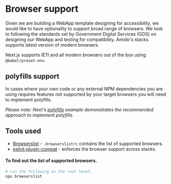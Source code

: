 # Browser support

Given we are building a WebApp template designing for accessibility, we would
like to have optionality to support broad range of browsers. We look to
following the standards set by Government Digital Services (GDS) on designing
our WebApp and testing for compatibility. Amido's stacks supports latest version
of modern browsers.

Next.js supports IE11 and all modern browsers out of the box using
`@babel/preset-env`.

## polyfills support

In cases where your own code or any external NPM dependencies you are using
requires features not supported by your target browsers you will need to
implement polyfills.

_Please note: Next's
[polyfills](https://github.com/zeit/next.js/tree/canary/examples/with-polyfills)
example demonstrates the recommended approach to implement polyfills._

## Tools used

- [Browserslist](https://github.com/browserslist/browserslist) -
  `.browserslistrc` contains the list of supported browsers.
- [eslint-plugin-compat](https://www.npmjs.com/package/eslint-plugin-compat) -
  enforces the browser support across stacks.

#### To find out the list of supported browsers.

```bash
# run the following on the root level.
npx browserslist
```
